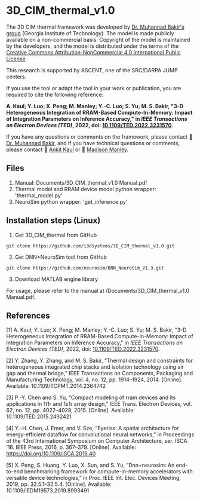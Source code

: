 # 3D_CIM_thermal_v1.0
 
The 3D CIM thermal framework was developed by [Dr. Muhannad Bakir's group](https://bakirlab.gatech.edu/) (Georgia Institute of Technology). The model is made publicly available on a non-commercial basis. Copyright of the model is maintained by the developers, and the model is distributed under the terms of the [Creative Commons Attribution-NonCommercial 4.0 International Public License](http://creativecommons.org/licenses/by-nc/4.0/legalcode)

This research is supported by ASCENT, one of the SRC/DARPA JUMP centers.

If you use the tool or adapt the tool in your work or publication, you are required to cite the following reference: 

**A. Kaul; Y. Luo; X. Peng; M. Manley; Y.-C. Luo; S. Yu; M. S. Bakir, "3-D Heterogeneous Integration of RRAM-Based Compute-In-Memory: Impact of Integration Parameters on Inference Accuracy," in _IEEE Transactions on Electron Devices (TED)_, 2022, doi: [10.1109/TED.2022.3231570](https://ieeexplore.ieee.org/abstract/document/10003124).**

If you have any questions or comments on the framework, please contact  :man: [Dr. Muhannad Bakir](mailto:mbakir@ece.gatech.edu), and if you have technical questions or comments, please contact :man: [Ankit Kaul](mailto:ankit.kaul@gatech.edu) or :woman: [Madison Manley](mailto:madison.manley@gatech.edu).

## Files
1. Manual: Documents/3D_CIM_thermal_v1.0 Manual.pdf
2. Thermal model and RRAM device model python wrapper: 'thermal_model.py'
3. NeuroSim python wrapper: 'get_inference.py'

## Installation steps (Linux)
1. Get 3D_CIM_thermal from GitHub
```
git clone https://github.com/i3dsystems/3D_CIM_thermal_v1.0.git
```

2. Get DNN+NeuroSim tool from GitHub
```
git clone https://github.com/neurosim/DNN_NeuroSim_V1.3.git
```

3. Download MATLAB engine library

For usage, please refer to the manual at /Documents/3D_CIM_thermal_v1.0 Manual.pdf.

## References
[1] A. Kaul; Y. Luo; X. Peng; M. Manley; Y.-C. Luo; S. Yu; M. S. Bakir, "3-D Heterogeneous Integration of RRAM-Based Compute-In-Memory: Impact of Integration Parameters on Inference Accuracy," in _IEEE Transactions on Electron Devices (TED)_, 2022, doi: [10.1109/TED.2022.3231570](https://ieeexplore.ieee.org/abstract/document/10003124).

[2] Y. Zhang, Y. Zhang, and M. S. Bakir, “Thermal design and constraints for heterogeneous integrated chip stacks and isolation technology using air gap and thermal bridge,” IEEE Transactions on Components, Packaging and Manufacturing Technology, vol. 4, no. 12, pp. 1914–1924, 2014. [Online]. Available: 10.1109/TCPMT.2014.2364742

[3] P.-Y. Chen and S. Yu, “Compact modeling of rram devices and its applications in 1t1r and 1s1r array design,” IEEE Trans. Electron Devices, vol. 62, no. 12, pp. 4022–4028, 2015. [Online]. Available: 10.1109/TED.2015.2492421

[4] Y.-H. Chen, J. Emer, and V. Sze, “Eyeriss: A spatial architecture for energy-efficient dataflow for convolutional neural networks,” in Proceedings of the 43rd International Symposium on Computer Architecture, ser. ISCA ’16. IEEE Press, 2016, p. 367–379. [Online]. Available: https://doi.org/10.1109/ISCA.2016.40

[5] X. Peng, S. Huang, Y. Luo, X. Sun, and S. Yu, “Dnn+neurosim: An end-to-end benchmarking framework for compute-in-memory accelerators with versatile device technologies,” in Proc. IEEE Int. Elec. Devices Meeting, 2019, pp. 32.5.1–32.5.4. [Online]. Available: 10.1109/IEDM19573.2019.8993491
